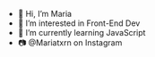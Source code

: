 - 👋 Hi, I’m Maria       
- 👀 I’m interested in Front-End Dev 
- 🌱 I’m currently learning JavaScript
- 📷 @Mariatxrn on Instagram 

<!---
MariaLTN/MariaLTN is a ✨ special ✨ repository because its `README.md` (this file) appears on your GitHub profile.
You can click the Preview link to take a look at your changes.
--->
